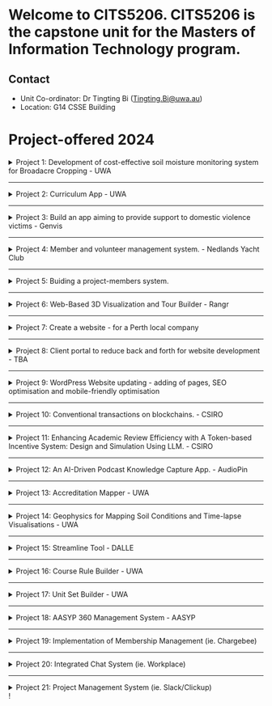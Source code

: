 # Welcome to CITS5206. CITS5206 is the capstone unit for the Masters of Information Technology program.

## Contact

- Unit Co-ordinator: Dr Tingting Bi (Tingting.Bi@uwa.au)
- Location: G14 CSSE Building

# Project-offered 2024

<details>

<summary> Project 1: Development of cost-effective soil moisture monitoring system for Broadacre Cropping - UWA
 </summary>


**Project Overview** : 
Western Australia's cereal industry is worth over $6 billion dollars annually. The Mediterranean climate, characterized by hot, dry summers and mild, wet winters, creates specific challenges for farmers. Operational windows for field activities are short and often aligned with rainfall events, making precise soil moisture monitoring essential for efficient and sustainable farming practices. 
This capstone project aims to develop a cost-effective soil moisture sensing system specifically designed for broadacre cropping in the cereal industry of Western Australia. The system will use appropriate sensors to estimate soil moisture at various depths along with location information, communicate to a local appropriate hub/server and further send aggregated data over the internet to a server. A designed dashboard will give useful insight to farmers to make decisions, enabling farmers to determine the optimal times for using farm machinery without risking soil compaction or becoming bogged down. 

**Project Plan**: 
1. System Design: 
•	Choice of sensors for soil moisture, location and related microcontroller. Appropriate power mechanism choice 
•	Catering for the environmental effects (waterproofing, rust and damage control etc) 
•	Mechanism for depth variation 
•	Choice of Communication Technology  
•	Selection of attributes for the Dashboard 
•	Dashboard design 
•	Cost Analysis

2. Development of Lab prototype and its demonstration 
Contact information:
Gustavo.alckmin@uwa.edu.au (Department of Agriculture, UWA 
atif.mansoor@uwa.edu.au (Department of Computer Science, UWA) 


</details>

------------------


<details>

<summary> Project 2: Curriculum App - UWA
 </summary>

**Project Overview** : 
The project seeks to develop an intuitive interface for managing course rules across various university courses. It will integrate both standard and custom criteria, ensuring adherence to the university's governance requirements for formatting and documentation. The system will feature an optimized data structure and user interface to ensure data consistency for downstream processes like admissions. This will streamline administrative tasks, and enhance the user and student experience by ensuring the integrity of the data that flows through to admissions. <b>Unit Set Builder</b> The project aimed at creating a user-friendly interface to manage the various types of unit sets that are associated with each course/major. It involves various complex scenarios that need to be considered. The goal is to develop a UI and data structure that efficiently handles diverse scenarios where unit sets consist of nested groups with unique attributes per group and element. This system should be optimized to respond effectively to various types of queries, including those related to study planning.


Client Contact information:
Contact: Feba Chacko
Phone: 64886727
Email: feba.chacko@uwa.edu.au
Preferred contact: Email
Location: UWA

</details>

------------

<details>

<summary> Project 3: Build an app aiming to provide support to domestic violence victims - Genvis 
 </summary>

**Project Overview** : 
Notes: A for-profit but community-focused public-benefit-focused software development firm. (Please follow up with clients to figure out the detailed requirements).


Client Contact information:
Contact: Brad

Email: brad@genvis.co
Preferred contact: Email
</details>


--------------

<details>

<summary> Project 4: Member and volunteer management system. - Nedlands Yacht Club 
 </summary>

**Project Overview** : 
Notes: Please follow up with clients to figure out the detailed requirements


Client Contact information:
Contact: Michael Roberts 

Email: michael.roberts.perth@gmail.com
Preferred contact: Email
</details>

-------------


<details>

<summary> Project 5: Buiding a project-members system.
 </summary>

**Project Overview** : 
Notes:  We have a lot of various processes from choosing project period dates, creating application forms, setting form deadlines to gather committee availability for interviews and sending out interview booking form links to prospective members after application is closed.
  - All this could be made coherent, unified and have some aspects be automated, by implementing such a system.
Software Requirements:
  - Dashboard to create Project Periods (E.g. Winter 2024, Summer 2024, Winter 2025, etc.)
  - Project Forms
  - Committee Interview Availability tracker
  - UI for each committee to select timings.
  - Interview booking system
  - Interviews Dashboard
  - UI to see project period info:
  - Bug reporting system.


Client Contact information:
Contact: Michael Roberts 

Email: michael.roberts.perth@gmail.com
Preferred contact: Email
</details>

---------


<details>

<summary> Project 6:  Web-Based 3D Visualization and Tour Builder - Rangr
 </summary>

** Project Overview **:

Rangr aims to revolutionize the creation and delivery of immersive 3D visual experiences. This project will focus on developing the core components of a web-based platform that allows users to intuitively design, configure, and publish interactive 3D presentations and tours.

Project Scope:

1. 3D Asset Management: Develop a system for importing and managing various 3D model formats (e.g., OBJ, FBX, glTF). Consider optimization techniques for web performance.
2. Web Rendering: Utilize a suitable 3D rendering library (e.g., Three.js, Babylon.js) to deliver smooth, cross-platform web experiences. Prioritize performance and responsiveness.
3. Publishing and Integration: Develop a mechanism to generate standalone web packages or embeddable code snippets for easy integration into existing websites


Client Contact information:
Contact: Humprehy 

Email: hello@firstiq.tech, dadi@eckseed.com
Preferred contact: Email
</details>


------------
<details>

<summary> Project 7:  Create a website  - for a Perth local company
 </summary>

** Project Overview **:

Please follow up with clients to figure out what are the detailed requirements.

Client Contact information:

CLita Oakes, admin@innerworkscounselling.com.au, 0432778490

</details>

-------------
<details>

<summary> Project 8:  Client portal to reduce back and forth for website development  - TBA
 </summary>

** Project Overview **:

Clients have a demo, which can be demoed to show you what to do next step in the project. 

TBA

0481 778 399, alessandra@rockinghamwebservices.com   Allie

</details>

--------------

<details>
<summary> Project 9:  WordPress Website updating - adding of pages, SEO optimisation and mobile-friendly optimisation  
 </summary>

** Project Overview **: Please follow up with clients to check the details about this project.

TBA

Cynthia Wong 61401611332. cynthia.wong@empower2free.com

</details>

-----------------

<details>

<summary> Project 10: Conventional transactions on blockchains. - CSIRO </summary>

**Project Overview** : 
Notes: Conventional transactions on blockchains require explicit and specific action claims, whereas intent-based transactions allow for more vague or natural language expressions, which might make the queries less precise. The goal of this project is to create a Large Language Model (LLM)-based middleware that acts as an intermediary between users and blockchain platforms. This middleware will be capable of intelligently analyzing and translating these less defined user queries into a data format that is compatible with blockchain systems, utilizing accessible external resources and a sustained knowledge graph.

For instance, consider a user interested in exchanging cryptocurrencies but unsure of the exact parameters or commands typically required by blockchain interfaces. The user inputs a vague request into the LLM: "I want to swap some of my ETH for BTC, getting the best possible rate." The LLM processes this input and then generates precise, JSON-formatted transaction proposals. The output would include detailed transaction parameters such as the specific amount of ETH to be exchanged, the equivalent BTC value at the current exchange rate, and any applicable transaction fees. Additionally, if the request lacks necessary details, the middleware might generate follow-up questions to clarify the amount of ETH the user wishes to exchange or confirm the transaction's urgency to fetch the best possible rate.


Client Contact information:
Contact: Saber Yu 

Email: saber.yu@data61.csiro.au
Preferred contact: Email

</details>

------

<details>

<summary> Project 11: Enhancing Academic Review Efficiency with A Token-based Incentive System: Design and Simulation Using LLM. - CSIRO </summary>

**Project Overview** : 
"Enhancing Academic Review Efficiency with a Token-Based Incentive System: Design and Simulation Using LLM

In recent years, academic researchers, particularly in fast-evolving fields like AI and cybersecurity, have increasingly preferred submitting papers to conferences due to their faster review processes and strict deadlines. This shift is driven by the need for timely dissemination of findings, contrasting sharply with traditional journals that often face delays due to challenges in recruiting voluntary reviewers and absence of hard deadlines. This project aims to develop and assess a token-based incentive mechanism designed to encourage timely and high-quality reviews. Through ""what-if"" simulations conducted by a Large Language Model (LLM)-based agent, we will evaluate the effectiveness and identify any potential improvements of this system.

Consider Dr. Smith, an AI researcher, who uses the token-based system to prioritize her conference paper submission. Simultaneously, Dr. Jones, a reviewer, earns tokens by promptly completing high-quality reviews. These tokens ensure his future submissions are also prioritized. This reciprocal incentive system not only motivates efficient reviewing but also ensures quick feedback cycles, crucial for maintaining momentum in dynamic research areas. The project’s LLM-based agent will simulate various operational scenarios of this incentive mechanism to refine its design before any practical implementation."


Client Contact information:
Contact: Saber Yu 

Email: saber.yu@data61.csiro.au
Preferred contact: Email

</details>

----------

<details>

<summary> Project 12: An AI-Driven Podcast Knowledge Capture App. - AudioPin </summary>

**Project Overview** : 


Problem: Podcast listeners often encounter valuable insights but lack a convenient way to capture and organize them for later reference.

Solution: Develop a cross-platform mobile podcast player that allows users to effortlessly record key audio snippets and attach notes for context.

Note: There are some preliminary UI designs available."


Client Contact information:
Contact: Humphrey 

Email: 0420923352 - hello@firstiq.tech
Preferred contact: Email

</details>


-------------



<details>

<summary> Project 13: Accreditation Mapper - UWA </summary>

**Project Overview** : 



Accreditation is awarded to a university program of study after a rigorous evaluation of their capacity to produce graduates who have the knowledge and skills required of an ICT professional. Professional accreditation of university programs is an important and complex task, in which program organisation, unit and program outcomes, and professional competencies need to be documented and explorable. Furthermore, accreditation information is required in different forms by many different stakeholders.  This project is to generate a variety of outputs for reporting and visualising accreditation outcomes.  Outputs will range from written reports and spreadsheets to interactive visualisations.  This project is highly iterative, and the project group will have flexibility in the types of outputs generated.
The UWA Accreditation Mapper software will:
1)	Import course accreditation information (initially provided in a spreadsheet)
2)	Export reports for accreditation in several formats, such as printed documents, graphics, or spreadsheets
3) Quality assurance functions can be added if time permits



Client Contact information:
Contact: Rachel 

Email: rachel.cardell-oliver@uwa.edu.au
Preferred contact: Email

</details>

-------------



<details>

<summary> Project 14: Geophysics for Mapping Soil Conditions and Time-lapse Visualisations - UWA </summary>

Precision farming uses sensors and data analytics to improve knowledge of and response to local conditions in agriculture. Several projects collect electric resistivity data daily (with 5+ sites in Australia where this is done as part of the critical zone project). The time-lapse data we get are simple ascii files of voltage and electric current with a geometry of the electrodes used in the field.
This file undergoes a data inversion with several iterations using a least mean squares algorithm. Various software programs can do that, including a Python-based program called pyGIMLI. The code is freely available.
GIMLI produces a data file which then needs to be loaded into a data visualization software. Work is in progress on an automated process for loading and processing data.

The aim for the data visualisation part is to have resistivities converted to soil water contents and then visualised in a time-lapse video or similar with date and rainfall. Drawing from the work done in the 2023 Capstone project the aim is to produce and finalise a software package that supports the whole workflow from data ingest to visualisation.

The end users would be farmers, hydrologists, soil scientists and also for teaching.
The main datasets being produced are confidential due to the nature of their collaborators (Department of Water). However, there are existing data sets that could be used for setting up the whole application. The software should be able to run on a standard laptop and be platform-independent as far as possible. The solution should be modular so that future projects can build on this platform. Data and user guidance for this system will be provided to the project team by the clients.


Client Contact information:
Contact: Simone, simone.gelsinari@uwa.edu.au 

Preferred contact: Email

</details>

-----------------


<details>

<summary>  Project 15:  Streamline Tool - DALLE 
</summary>
A software tool designed to streamline the creative process for digital artists. This innovative platform will integrate features and APIs from Midjourney, DALLE, Elai.io, into a single, user-friendly application. By consolidating these powerful features, artists will be able to seamlessly generate and enhance AI-driven art and videos without the need to switch between multiple programs. This unified system aims to save time, reduce complexity, and foster greater creative expression."


Client contact: Kimera Brush, audiopin24@gmail.com, 0415155649

</details>


-----------------

<details>

<summary>  Project 16:  Course Rule Builder - UWA </summary>

Summary: Course Rule Builder
The project seeks to develop an intuitive interface for managing course rules across various university courses. It will integrate both standard and custom criteria, ensuring adherence to the university's governance requirements for formatting and documentation.
The system will feature an optimized data structure and user interface to ensure data consistency for downstream processes like admissions. This will streamline administrative tasks, and enhance the user and student experience by ensuring the integrity of the data that flows through to Admissions.
 


 Client contact: maryam.vettoor@uwa.edu.au

 </details>

-------------------



<details>

<summary>
Project 17: Unit Set Builder - UWA </summary>
The project aimed at creating a user-friendly interface to manage the various types of unit sets that are associated with each course/major. It involves various complex scenarios that need to be considered.
The goal is to develop a UI and data structure that efficiently handles diverse scenarios where unit sets consist of nested groups with unique attributes per group and element. This system should be optimized to respond effectively to various types of queries, including those related to study planning.

Client contact: 

Maryam Vettoo
maryam.vettoor@uwa.edu.au

</details>


-------------------
<details>

<summary> Project 18:  AASYP 360 Management System - AASYP </summary>

A. Centralised Document Management System (DMS; ie. Google Suites)
Central Repository with Folder structures and metadata/tagging
Including quick access and tagging/search filters
Customizable role-based access control with user permissions 
Accessible using current organisation email accounts (identifiable)
Version control & audit trails 
Coworking space
Document sharing & collaboration; including task management & workflow

Client: 

Paul Sigar, CEO, paul.sigar@aasyp.org (Lead contact); Icely Dy, CMO, icely.recatody@aasyp.org (for cc purposes)

</details>

--------------------

<details>

<summary>Project 19: Implementation of Membership Management (ie. Chargebee) </summary>
Membership automation
Data entry automation (online application form links to AASYP membership processing system/database; no requirement for manual input / separate data entry).

Client: 

Paul Sigar, CEO, paul.sigar@aasyp.org (Lead contact); Icely Dy, CMO, icely.recatody@aasyp.org (for cc purposes)

</details>

--------------------
<details>

<summary>Project 20: Integrated Chat System (ie. Workplace)</summary>
User Management & Account Integration (with Google email) 
Timezone & location identification 
Real-time Direct messaging and Group chats; with team “Channels”
In-system voice and video conferencing 
Scheduling system for meetings (with scheduling assistance automation)
Multimedia & integrated document sharing 
Either with GSuites or with the above project (see A)
Notifications & Alerts 
Secure End-to-End encryption

Client: 

Paul Sigar, CEO, paul.sigar@aasyp.org (Lead contact); Icely Dy, CMO, icely.recatody@aasyp.org (for cc purposes)

</details>

-------------------



<details>

<summary>Project 21: Project Management System (ie. Slack/Clickup)</summary>
Marketing request form
Role assignments
Task management (task creations)
Notifications & Alerts
Deliverable view option (ie kanvan, calendar, gantt, etc)
Overall teams dashboard
Subteam dashboard/choose only viewing dashboards
Document integration/collaboration (Project A)
Finance portfolio: streamlining reimbursement process (ie Monday)

Client: 

Paul Sigar, CEO, paul.sigar@aasyp.org (Lead contact); Icely Dy, CMO, icely.recatody@aasyp.org (for cc purposes)


</details>!

